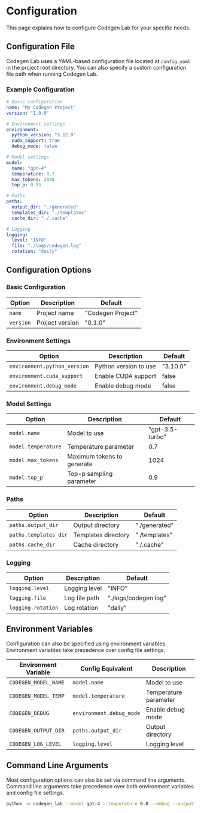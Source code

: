 # Configuration

This page explains how to configure Codegen Lab for your specific needs.

## Configuration File

Codegen Lab uses a YAML-based configuration file located at `config.yaml` in the project root directory. You can also specify a custom configuration file path when running Codegen Lab.

### Example Configuration

```yaml
# Basic configuration
name: "My Codegen Project"
version: "1.0.0"

# Environment settings
environment:
  python_version: "3.12.0"
  cuda_support: true
  debug_mode: false

# Model settings
model:
  name: "gpt-4"
  temperature: 0.7
  max_tokens: 2048
  top_p: 0.95

# Paths
paths:
  output_dir: "./generated"
  templates_dir: "./templates"
  cache_dir: "./.cache"

# Logging
logging:
  level: "INFO"
  file: "./logs/codegen.log"
  rotation: "daily"
```

## Configuration Options

### Basic Configuration

| Option | Description | Default |
|--------|-------------|---------|
| `name` | Project name | "Codegen Project" |
| `version` | Project version | "0.1.0" |

### Environment Settings

| Option | Description | Default |
|--------|-------------|---------|
| `environment.python_version` | Python version to use | "3.10.0" |
| `environment.cuda_support` | Enable CUDA support | false |
| `environment.debug_mode` | Enable debug mode | false |

### Model Settings

| Option | Description | Default |
|--------|-------------|---------|
| `model.name` | Model to use | "gpt-3.5-turbo" |
| `model.temperature` | Temperature parameter | 0.7 |
| `model.max_tokens` | Maximum tokens to generate | 1024 |
| `model.top_p` | Top-p sampling parameter | 0.9 |

### Paths

| Option | Description | Default |
|--------|-------------|---------|
| `paths.output_dir` | Output directory | "./generated" |
| `paths.templates_dir` | Templates directory | "./templates" |
| `paths.cache_dir` | Cache directory | "./.cache" |

### Logging

| Option | Description | Default |
|--------|-------------|---------|
| `logging.level` | Logging level | "INFO" |
| `logging.file` | Log file path | "./logs/codegen.log" |
| `logging.rotation` | Log rotation | "daily" |

## Environment Variables

Configuration can also be specified using environment variables. Environment variables take precedence over config file settings.

| Environment Variable | Config Equivalent | Description |
|----------------------|-------------------|-------------|
| `CODEGEN_MODEL_NAME` | `model.name` | Model to use |
| `CODEGEN_MODEL_TEMP` | `model.temperature` | Temperature parameter |
| `CODEGEN_DEBUG` | `environment.debug_mode` | Enable debug mode |
| `CODEGEN_OUTPUT_DIR` | `paths.output_dir` | Output directory |
| `CODEGEN_LOG_LEVEL` | `logging.level` | Logging level |

## Command Line Arguments

Most configuration options can also be set via command line arguments. Command line arguments take precedence over both environment variables and config file settings.

```bash
python -m codegen_lab --model gpt-4 --temperature 0.8 --debug --output-dir ./custom_output
```
